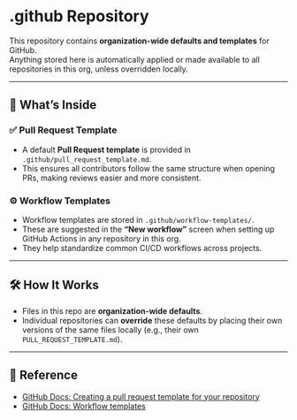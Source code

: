 # .github Repository

This repository contains **organization-wide defaults and templates** for GitHub.  
Anything stored here is automatically applied or made available to all repositories in this org, unless overridden locally.

---

## 📂 What’s Inside

### ✅ Pull Request Template
- A default **Pull Request template** is provided in `.github/pull_request_template.md`.  
- This ensures all contributors follow the same structure when opening PRs, making reviews easier and more consistent.

### ⚙️ Workflow Templates
- Workflow templates are stored in `.github/workflow-templates/`.  
- These are suggested in the **“New workflow”** screen when setting up GitHub Actions in any repository in this org.  
- They help standardize common CI/CD workflows across projects.

---

## 🛠 How It Works
- Files in this repo are **organization-wide defaults**.
- Individual repositories can **override** these defaults by placing their own versions of the same files locally (e.g., their own `PULL_REQUEST_TEMPLATE.md`).

---

## 📖 Reference
- [GitHub Docs: Creating a pull request template for your repository](https://docs.github.com/en/communities/using-templates-to-encourage-useful-issues-and-pull-requests/creating-a-pull-request-template-for-your-repository)
- [GitHub Docs: Workflow templates](https://docs.github.com/en/actions/using-workflows/creating-workflow-templates)  
